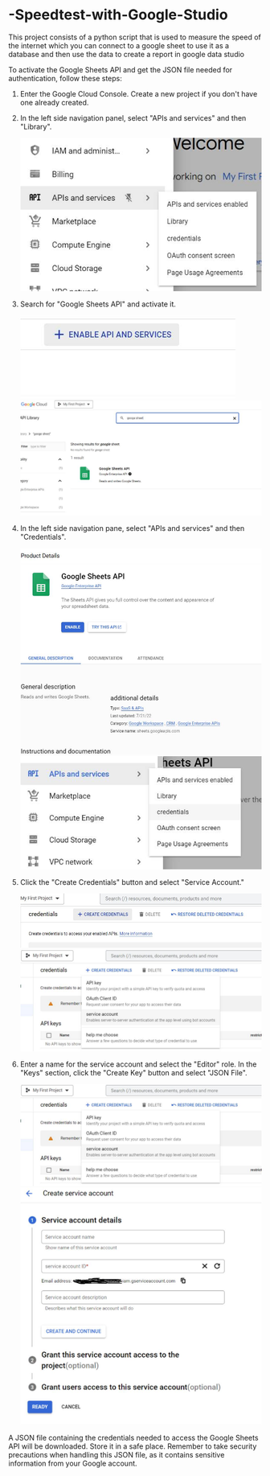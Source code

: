 # -Speedtest-with-Google-Studio
This project consists of a python script that is used to measure the speed of the internet which you can connect to a google sheet to use it as a database and then use the data to create a report in google data studio



To activate the Google Sheets API and get the JSON file needed for authentication, follow these steps:

1) Enter the Google Cloud Console.
    Create a new project if you don't have one already created.   
    
2) In the left side navigation panel, select "APIs and services" and then "Library".

    ![Ejemplo de imagen](/images/1.jpg)
   
3) Search for "Google Sheets API" and activate it.    

    ![Ejemplo de imagen](/images/2.jpg)
    ![Ejemplo de imagen](/images/3.jpg)
    
4) In the left side navigation pane, select "APIs and services" and then "Credentials".    
    
    ![Ejemplo de imagen](/images/4.jpg)
    ![Ejemplo de imagen](/images/5.jpg)
    
5)  Click the "Create Credentials" button and select "Service Account."   
    
     ![Ejemplo de imagen](/images/6.jpg)
     ![Ejemplo de imagen](/images/7.jpg)
     
6) Enter a name for the service account and select the "Editor" role.
In the "Keys" section, click the "Create Key" button and select "JSON File".

     ![Ejemplo de imagen](/images/7.jpg)
     ![Ejemplo de imagen](/images/8.jpg)
     
A JSON file containing the credentials needed to access the Google Sheets API will be downloaded. Store it in a safe place.
Remember to take security precautions when handling this JSON file, as it contains sensitive information from your Google account.     
    
    
